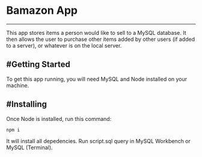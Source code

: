 # Bamazon App
-------------------------
This app stores items a person would like to sell to a MySQL database. It then allows the user to purchase other items added by other users (if added to a server), or whatever is on the local server.

#Getting Started
-------------------------
To get this app running, you will need MySQL and Node installed on your machine.

#Installing
-------------------------
Once Node is installed, run this command:
	
```npm i```

It will install all depedencies. Run script.sql query in MySQL Workbench or MySQL (Terminal).
